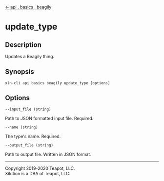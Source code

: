 [<- api . basics . beagily](index.md)

# update_type

## Description

Updates a Beagily thing.

## Synopsis

```
xln-cli api basics beagily update_type [options]
```

## Options

`--input_file (string)`

Path to JSON formatted input file. Required.

`--name (string)`

The type's name. Required.

`--output_file (string)`

Path to output file. Written in JSON format.

---

Copyright 2019-2020 Teapot, LLC.  
Xilution is a DBA of Teapot, LLC.
